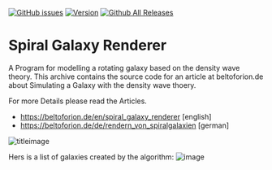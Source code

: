 [![GitHub issues](https://img.shields.io/github/issues/beltoforion/Galaxy-Renderer.svg?maxAge=360)](https://github.com/beltoforion/Galaxy-Renderer/issues)
[![Version](https://img.shields.io/github/release/beltoforion/Galaxy-Renderer.svg?maxAge=360)](https://github.com/beltoforion/Galaxy-Renderer/blob/master/CHANGELOG)
[![Github All Releases](https://img.shields.io/github/downloads/beltoforion/Galaxy-Renderer/total.svg)](https://github.com/beltoforion/Galaxy-Renderer/releases/tag/v1.1.0)

# Spiral Galaxy Renderer

A Program for modelling a rotating galaxy based on the density wave theory. This archive contains the source code for an 
article at beltoforion.de about Simulating a Galaxy with the density wave thoery.

For more Details please read the Articles.

* https://beltoforion.de/en/spiral_galaxy_renderer [english]
* https://beltoforion.de/de/rendern_von_spiralgalaxien [german]

![titleimage](https://beltoforion.de/en/spiral_galaxy_renderer/images/github_title_galaxy_simulator.jpg)

Hers is a list of galaxies created by the algorithm:
![image](https://beltoforion.de/en/spiral_galaxy_renderer/images/galaxy_overview.jpg)
